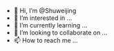 - 👋 Hi, I’m @Shuweijing
- 👀 I’m interested in ...
- 🌱 I’m currently learning ...
- 💞️ I’m looking to collaborate on ...
- 📫 How to reach me ...

<!---
Shuweijing/Shuweijing is a ✨ special ✨ repository because its `README.md` (this file) appears on your GitHub profile.
You can click the Preview link to take a look at your changes.
--->
